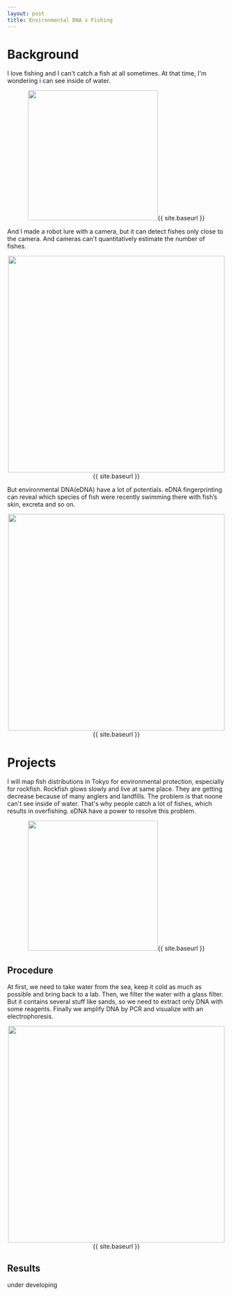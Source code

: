 ```yaml
---
layout: post
title: Environmental DNA x Fishing
---
```


# Background
I love fishing and I can't catch a fish at all sometimes. At that time, I'm wondering i can see inside of water.

<p style="text-align:center;">
<img src="{{ site.baseurl }}/images/fishing_1.png" alt="" style="width: 300px;"/>{{ site.baseurl }}
</p>

And I made a robot lure with a camera, but it can detect fishes only close to the camera. And cameras can't quantitatively estimate the number of fishes.

<p style="text-align:center;">
<img src="{{ site.baseurl }}/images/fishing_2.png" alt="" style="width: 500px;"/>{{ site.baseurl }}
</p>

But environmental DNA(eDNA) have a lot of potentials. eDNA fingerprinting can reveal which species of fish were recently swimming there with fish’s skin, excreta and so on.

<p style="text-align:center;">
<img src="{{ site.baseurl }}/images/edna_1.png" alt="" style="width: 500px;"/>{{ site.baseurl }}
</p>

# Projects
I will map fish distributions in Tokyo for environmental protection, especially for rockfish. Rockfish glows slowly and live at same place. They are getting decrease because of many anglers and landfills. The problem is that noone can't see inside of water. That's why people catch a lot of fishes, which results in overfishing. eDNA have a power to resolve this problem.

<p style="text-align:center;">
<img src="{{ site.baseurl }}/images/edna_0.jpg" alt="" style="width: 300px;"/>{{ site.baseurl }}
</p>

## Procedure
At first, we need to take water from the sea, keep it cold as much as possible and  bring back to a lab. Then, we filter the water with a glass filter. But it contains several stuff like sands, so we need to extract only DNA with some reagents. Finally we amplify DNA by PCR and visualize with an electrophoresis.

<p style="text-align:center;">
<img src="{{ site.baseurl }}/images/edna_2.png" alt="" style="width: 500px;"/>{{ site.baseurl }}
</p>


## Results
under developing
